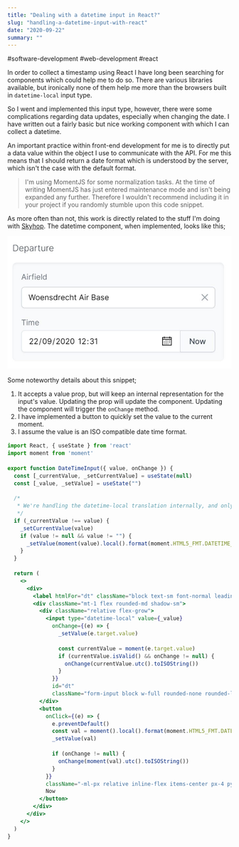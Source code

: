 ```yaml
---
title: "Dealing with a datetime input in React?"
slug: "handling-a-datetime-input-with-react"
date: "2020-09-22"
summary: ""
---
```


#software-development #web-development #react

In order to collect a timestamp using React I have long been searching for components which could help me to do so. There are various libraries available, but ironically none of them help me more than the browsers built in `datetime-local` input type.

So I went and implemented this input type, however, there were some complications regarding data updates, especially when changing the date. I have written out a fairly basic but nice working component with which I can collect a datetime.


An important practice within front-end development for me is to directly put a data value within the object I use to communicate with the API. For me this means that I should return a date format which is understood by the server, which isn't the case with the default format.

> I'm using MomentJS for some normalization tasks. At the time of writing MomentJS has just entered maintenance mode and isn't being expanded any further. Therefore I wouldn't recommend including it in your project if you randomly stumble upon this code snippet.

As more often than not, this work is directly related to the stuff I'm doing with [Skyhop](https://skyhop.org). The datetime component, when implemented, looks like this;

![A form meant to enter (flight) departure information with two elements (departure airfield, and departure time), grouped visually together with an inner shadow.](/uploads/Screenshot_2020_09_22_103643_aaae52bc42.jpg)


Some noteworthy details about this snippet;

1. It accepts a value prop, but will keep an internal representation for the input's value. Updating the prop will update the component. Updating the component will trigger the `onChange` method.
2. I have implemented a button to quickly set the value to the current moment.
3. I assume the value is an ISO compatible date time format.

```jsx
import React, { useState } from 'react'
import moment from 'moment'

export function DateTimeInput({ value, onChange }) {
  const [_currentValue, _setCurrentValue] = useState(null)
  const [_value, _setValue] = useState("")

  /*
   * We're handling the datetime-local translation internally, and only output valid datetime objects
   */
  if (_currentValue !== value) {
    _setCurrentValue(value)
    if (value != null && value != "") {
      _setValue(moment(value).local().format(moment.HTML5_FMT.DATETIME_LOCAL))
    }
  }

  return (
    <>
      <div>
        <label htmlFor="dt" className="block text-sm font-normal leading-5 text-gray-500">Time</label>
        <div className="mt-1 flex rounded-md shadow-sm">
          <div className="relative flex-grow">
            <input type="datetime-local" value={_value}
              onChange={(e) => {
                _setValue(e.target.value)

                const currentValue = moment(e.target.value)
                if (currentValue.isValid() && onChange != null) {
                  onChange(currentValue.utc().toISOString())
                }
              }}
              id="dt"
              className="form-input block w-full rounded-none rounded-l-md pl-3 transition ease-in-out duration-150 sm:text-sm sm:leading-5" placeholder="Departure Time" />
          </div>
          <button
            onClick={(e) => {
              e.preventDefault()
              const val = moment().local().format(moment.HTML5_FMT.DATETIME_LOCAL)
              _setValue(val)

              if (onChange != null) {
                onChange(moment(val).utc().toISOString())
              }
            }}
            className="-ml-px relative inline-flex items-center px-4 py-2 border border-gray-300 text-sm leading-5 font-medium rounded-r-md text-gray-700 bg-gray-50 hover:text-gray-500 hover:bg-white focus:outline-none focus:shadow-outline-blue focus:border-blue-300 active:bg-gray-100 active:text-gray-700 transition ease-in-out duration-150">
            Now
          </button>
        </div>
      </div>
    </>
  )
}
```


